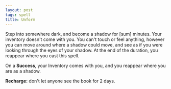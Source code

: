```yaml
---
layout: post
tags: spell
title: Unform
---
```

Step into somewhere dark, and become a shadow for [sum] minutes. Your inventory doesn't come with you. You can't touch or feel anything, however you can move around where a shadow could move, and see as if you were looking through the eyes of your shadow. At the end of the duration, you reappear where you cast this spell.

On a <b>Success</b>, your Inventory comes with you, and you reappear where you are as a shadow.

<b>Recharge:</b> don't let anyone see the book for 2 days.
